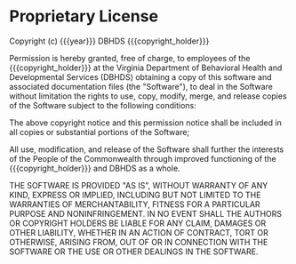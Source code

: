 # Proprietary License

Copyright (c) {{{year}}} DBHDS {{{copyright_holder}}}

Permission is hereby granted, free of charge, to employees of the 
{{{copyright_holder}}} 
at the Virginia Department of Behavioral Health and 
Developmental Services (DBHDS) obtaining a copy of this software and associated 
documentation files (the "Software"), to deal in the Software without 
limitation the rights to use, copy, modify, merge, and release copies of the 
Software subject to the following conditions:

The above copyright notice and this permission notice shall be included in all
copies or substantial portions of the Software;

All use, modification, and release of the Software shall further the interests
of the People of the Commonwealth through improved functioning of the 
{{{copyright_holder}}} and DBHDS as a whole.

THE SOFTWARE IS PROVIDED "AS IS", WITHOUT WARRANTY OF ANY KIND, EXPRESS OR
IMPLIED, INCLUDING BUT NOT LIMITED TO THE WARRANTIES OF MERCHANTABILITY,
FITNESS FOR A PARTICULAR PURPOSE AND NONINFRINGEMENT. IN NO EVENT SHALL THE
AUTHORS OR COPYRIGHT HOLDERS BE LIABLE FOR ANY CLAIM, DAMAGES OR OTHER
LIABILITY, WHETHER IN AN ACTION OF CONTRACT, TORT OR OTHERWISE, ARISING FROM,
OUT OF OR IN CONNECTION WITH THE SOFTWARE OR THE USE OR OTHER DEALINGS IN THE
SOFTWARE.
